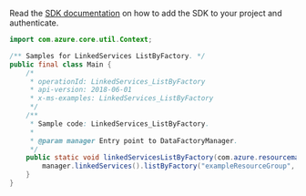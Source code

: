 Read the [SDK documentation](https://github.com/Azure/azure-sdk-for-java/blob/azure-resourcemanager-datafactory_1.0.0-beta.5/sdk/datafactory/azure-resourcemanager-datafactory/README.md) on how to add the SDK to your project and authenticate.

```java
import com.azure.core.util.Context;

/** Samples for LinkedServices ListByFactory. */
public final class Main {
    /*
     * operationId: LinkedServices_ListByFactory
     * api-version: 2018-06-01
     * x-ms-examples: LinkedServices_ListByFactory
     */
    /**
     * Sample code: LinkedServices_ListByFactory.
     *
     * @param manager Entry point to DataFactoryManager.
     */
    public static void linkedServicesListByFactory(com.azure.resourcemanager.datafactory.DataFactoryManager manager) {
        manager.linkedServices().listByFactory("exampleResourceGroup", "exampleFactoryName", Context.NONE);
    }
}
```
